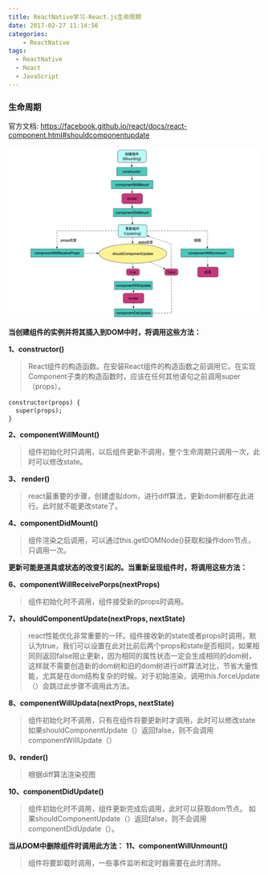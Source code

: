 ```yaml
---
title: ReactNative学习-React.js生命周期
date: 2017-02-27 11:14:56
categories:
    - ReactNative
tags: 
  - ReactNative
  - React
  - JavaScript
---
```

### 生命周期

官方文档: https://facebook.github.io/react/docs/react-component.html#shouldcomponentupdate

![](https://raw.githubusercontent.com/RamboLouis/MyHexo/master/hexo-source/images/2017-02-27/react-lifecycle.png)


**当创建组件的实例并将其插入到DOM中时，将调用这些方法：**

  **1、constructor()**  
> React组件的构造函数。在安装React组件的构造函数之前调用它。在实现Component子类的构造函数时，应该在任何其他语句之前调用super（props）。

```
constructor(props) {
  super(props);
}
```

 **2、componentWillMount()** 
> 组件初始化时只调用，以后组件更新不调用，整个生命周期只调用一次，此时可以修改state。

 **3、 render()** 
>  react最重要的步骤，创建虚拟dom，进行diff算法，更新dom树都在此进行。此时就不能更改state了。

 **4、componentDidMount()** 
> 组件渲染之后调用，可以通过this.getDOMNode()获取和操作dom节点，只调用一次。

**更新可能是道具或状态的改变引起的。当重新呈现组件时，将调用这些方法：**

  **6、componentWillReceivePorps(nextProps)**
> 组件初始化时不调用，组件接受新的props时调用。

  **7、shouldComponentUpdate(nextProps, nextState)** 
> react性能优化非常重要的一环。组件接收新的state或者props时调用，默认为true，我们可以设置在此对比前后两个props和state是否相同，如果相同则返回false阻止更新，因为相同的属性状态一定会生成相同的dom树，这样就不需要创造新的dom树和旧的dom树进行diff算法对比，节省大量性能，尤其是在dom结构复杂的时候。对于初始渲染，调用this.forceUpdate（）会跳过此步骤不调用此方法。

  **8、componentWillUpdata(nextProps, nextState)**
> 组件初始化时不调用，只有在组件将要更新时才调用，此时可以修改state
> 如果shouldComponentUpdate（）返回false，则不会调用componentWillUpdate（）


  **9、render()**
> 根据diff算法渲染视图

  **10、componentDidUpdate()**
> 组件初始化时不调用，组件更新完成后调用，此时可以获取dom节点。
> 如果shouldComponentUpdate（）返回false，则不会调用componentDidUpdate（）。

**当从DOM中删除组件时调用此方法：**
  **11、componentWillUnmount()** 
> 组件将要卸载时调用，一些事件监听和定时器需要在此时清除。

